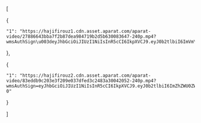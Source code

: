 [

  {

    "1": "https://hajifirouz1.cdn.asset.aparat.com/aparat-video/27886643bba7f2b87dea984719b2d5b630083647-240p.mp4?wmsAuthSign\u003deyJhbGciOiJIUzI1NiIsInR5cCI6IkpXVCJ9.eyJ0b2tlbiI6ImVmY2NjZDEwMGFmOTA2ZmFmNDNhY2JhODhiOWU3NjA4IiwiZXhwIjoxNjEzMTY2ODgwLCJpc3MiOiJTYWJhIElkZWEgR1NJRyJ9.huIvBkEWGgHy9SIYoSQz2YYgkd9SJxd2CWPb7CWdWYM"

  },

  {

    "1": "https://hajifirouz2.cdn.asset.aparat.com/aparat-video/83eddb9c203e3f209e037dfed3c2483a30042052-240p.mp4?wmsAuthSign=eyJhbGciOiJIUzI1NiIsInR5cCI6IkpXVCJ9.eyJ0b2tlbiI6ImZhZWU0ZWY4ZmVhYjk3MzZlNDc0MjMyNjFlMjBjNDA1IiwiZXhwIjoxNjEzMDc0OTUxLCJpc3MiOiJTYWJhIElkZWEgR1NJRyJ9.5NO19vTZBaUNFSFNIfRaqS_iOX4mwXObXxazkiBTI-0"

  }

]
